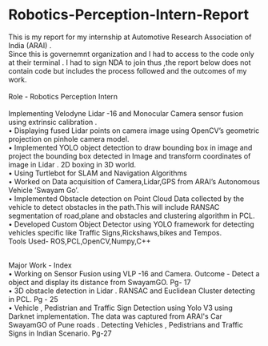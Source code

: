 # Robotics-Perception-Intern-Report
This is my report for my internship at Automotive Research Association of India (ARAI) .  
Since this is governemnt organization and I had to access to the code only at their terminal . I had to sign NDA to join thus ,the report below does not contain code but includes the process followed and the outcomes of my work.<br />
<br />
Role - Robotics Perception Intern
<br /><br />
Implementing Velodyne Lidar -16 and Monocular Camera sensor fusion using extrinsic calibration .<br />
• Displaying fused Lidar points on camera image using OpenCV’s geometric projection on pinhole camera model.<br />
• Implemented YOLO object detection to draw bounding box in image and project the bounding box detected in Image and transform coordinates of image in Lidar . 2D boxing in 3D world.<br />
• Using Turtlebot for SLAM and Navigation Algorithms<br />
• Worked on Data acquisition of Camera,Lidar,GPS from ARAI’s Autonomous Vehicle ’Swayam Go’.<br />
• Implemented Obstacle detection on Point Cloud Data collected by the vehicle to detect obstacles in the path.This will include RANSAC segmentation of road,plane and obstacles and clustering algorithm in PCL.<br />
• Developed Custom Object Detector using YOLO framework for detecting vehicles specific like Traffic Signs,Rickshaws,bikes and Tempos.<br />
Tools Used- ROS,PCL,OpenCV,Numpy,C++<br />
<br />

Major Work - Index<br />
• Working on Sensor Fusion using VLP -16 and Camera. Outcome - Detect a object and display its distance from SwayamGO.  Pg- 17 <br />
• 3D obstacle detection in Lidar . RANSAC and Euclidean Cluster detecting in PCL. Pg - 25 <br />
• Vehicle , Pedistrian and Traffic Sign Detection using Yolo V3 using Darknet implementation. The data was captured from ARAI's Car SwayamGO of Pune roads . Detecting Vehicles , Pedistrians and Traffic Signs in Indian Scenario.  Pg-27

